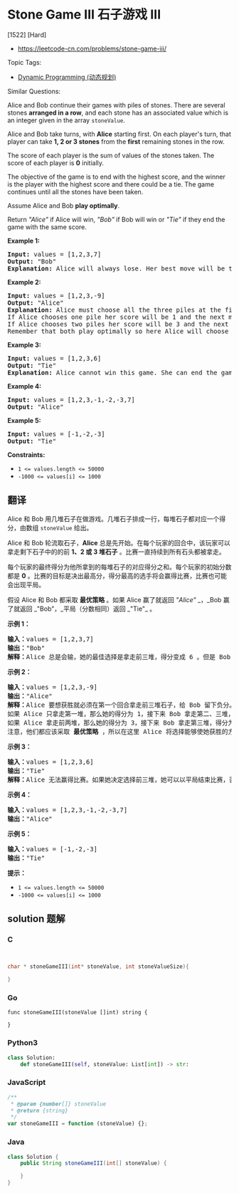 # Stone Game III 石子游戏 III

[1522] [Hard]

- https://leetcode-cn.com/problems/stone-game-iii/

Topic Tags:

- [Dynamic Programming (动态规划)](https://leetcode-cn.com/tag/dynamic-programming/)

Similar Questions:

Alice and Bob continue their games with piles of stones. There are several stones **arranged in a row**, and each stone has an associated value which is an integer given in the array `stoneValue`.

Alice and Bob take turns, with **Alice** starting first. On each player's turn, that player can take **1, 2 or 3 stones** from the **first** remaining stones in the row.

The score of each player is the sum of values of the stones taken. The score of each player is **0** initially.

The objective of the game is to end with the highest score, and the winner is the player with the highest score and there could be a tie. The game continues until all the stones have been taken.

Assume Alice and Bob **play optimally**.

Return _"Alice"_ if Alice will win, _"Bob"_ if Bob will win or _"Tie"_ if they end the game with the same score.

**Example 1:**

<pre><strong>Input:</strong> values = [1,2,3,7]
<strong>Output:</strong> "Bob"
<strong>Explanation:</strong> Alice will always lose. Her best move will be to take three piles and the score become 6. Now the score of Bob is 7 and Bob wins.
</pre>

**Example 2:**

<pre><strong>Input:</strong> values = [1,2,3,-9]
<strong>Output:</strong> "Alice"
<strong>Explanation:</strong> Alice must choose all the three piles at the first move to win and leave Bob with negative score.
If Alice chooses one pile her score will be 1 and the next move Bob's score becomes 5. The next move Alice will take the pile with value = -9 and lose.
If Alice chooses two piles her score will be 3 and the next move Bob's score becomes 3. The next move Alice will take the pile with value = -9 and also lose.
Remember that both play optimally so here Alice will choose the scenario that makes her win.
</pre>

**Example 3:**

<pre><strong>Input:</strong> values = [1,2,3,6]
<strong>Output:</strong> "Tie"
<strong>Explanation:</strong> Alice cannot win this game. She can end the game in a draw if she decided to choose all the first three piles, otherwise she will lose.
</pre>

**Example 4:**

<pre><strong>Input:</strong> values = [1,2,3,-1,-2,-3,7]
<strong>Output:</strong> "Alice"
</pre>

**Example 5:**

<pre><strong>Input:</strong> values = [-1,-2,-3]
<strong>Output:</strong> "Tie"
</pre>

**Constraints:**

- `1 <= values.length <= 50000`
- `-1000 <= values[i] <= 1000`

## 翻译

Alice 和 Bob 用几堆石子在做游戏。几堆石子排成一行，每堆石子都对应一个得分，由数组 `stoneValue` 给出。

Alice 和 Bob 轮流取石子，**Alice** 总是先开始。在每个玩家的回合中，该玩家可以拿走剩下石子中的的前 **1、2 或 3 堆石子** 。比赛一直持续到所有石头都被拿走。

每个玩家的最终得分为他所拿到的每堆石子的对应得分之和。每个玩家的初始分数都是 **0** 。比赛的目标是决出最高分，得分最高的选手将会赢得比赛，比赛也可能会出现平局。

假设 Alice 和 Bob 都采取 **最优策略** 。如果 Alice 赢了就返回 _"Alice"_ _，\_Bob 赢了就返回 _"Bob"，_平局（分数相同）返回 _"Tie"\_ 。

**示例 1：**

<pre><strong>输入：</strong>values = [1,2,3,7]
<strong>输出：</strong>"Bob"
<strong>解释：</strong>Alice 总是会输，她的最佳选择是拿走前三堆，得分变成 6 。但是 Bob 的得分为 7，Bob 获胜。
</pre>

**示例 2：**

<pre><strong>输入：</strong>values = [1,2,3,-9]
<strong>输出：</strong>"Alice"
<strong>解释：</strong>Alice 要想获胜就必须在第一个回合拿走前三堆石子，给 Bob 留下负分。
如果 Alice 只拿走第一堆，那么她的得分为 1，接下来 Bob 拿走第二、三堆，得分为 5 。之后 Alice 只能拿到分数 -9 的石子堆，输掉比赛。
如果 Alice 拿走前两堆，那么她的得分为 3，接下来 Bob 拿走第三堆，得分为 3 。之后 Alice 只能拿到分数 -9 的石子堆，同样会输掉比赛。
注意，他们都应该采取 <strong>最优策略 </strong>，所以在这里 Alice 将选择能够使她获胜的方案。</pre>

**示例 3：**

<pre><strong>输入：</strong>values = [1,2,3,6]
<strong>输出：</strong>"Tie"
<strong>解释：</strong>Alice 无法赢得比赛。如果她决定选择前三堆，她可以以平局结束比赛，否则她就会输。
</pre>

**示例 4：**

<pre><strong>输入：</strong>values = [1,2,3,-1,-2,-3,7]
<strong>输出：</strong>"Alice"
</pre>

**示例 5：**

<pre><strong>输入：</strong>values = [-1,-2,-3]
<strong>输出：</strong>"Tie"
</pre>

**提示：**

- `1 <= values.length <= 50000`
- `-1000 <= values[i] <= 1000`

## solution 题解

### C

```c


char * stoneGameIII(int* stoneValue, int stoneValueSize){

}
```

### Go

```golang
func stoneGameIII(stoneValue []int) string {

}
```

### Python3

```python
class Solution:
    def stoneGameIII(self, stoneValue: List[int]) -> str:
```

### JavaScript

```javascript
/**
 * @param {number[]} stoneValue
 * @return {string}
 */
var stoneGameIII = function (stoneValue) {};
```

### Java

```java
class Solution {
    public String stoneGameIII(int[] stoneValue) {

    }
}
```
